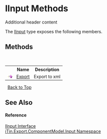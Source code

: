 # IInput Methods
Additional header content 

The <a href="T_iTin_Export_ComponentModel_Input_IInput">IInput</a> type exposes the following members.


## Methods
&nbsp;<table><tr><th></th><th>Name</th><th>Description</th></tr><tr><td>![Public method](media/pubmethod.gif "Public method")</td><td><a href="M_iTin_Export_ComponentModel_Input_IInput_Export">Export</a></td><td>
Export to xml</td></tr></table>&nbsp;
<a href="#iinput-methods">Back to Top</a>

## See Also


#### Reference
<a href="T_iTin_Export_ComponentModel_Input_IInput">IInput Interface</a><br /><a href="N_iTin_Export_ComponentModel_Input">iTin.Export.ComponentModel.Input Namespace</a><br />